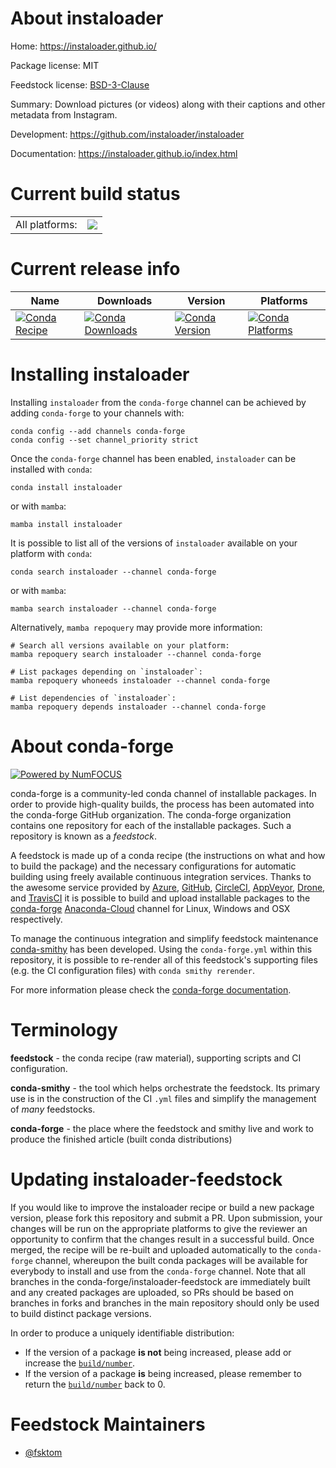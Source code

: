 About instaloader
=================

Home: https://instaloader.github.io/

Package license: MIT

Feedstock license: [BSD-3-Clause](https://github.com/conda-forge/instaloader-feedstock/blob/main/LICENSE.txt)

Summary: Download pictures (or videos) along with their captions and other metadata from Instagram.

Development: https://github.com/instaloader/instaloader

Documentation: https://instaloader.github.io/index.html

Current build status
====================


<table><tr><td>All platforms:</td>
    <td>
      <a href="https://dev.azure.com/conda-forge/feedstock-builds/_build/latest?definitionId=18716&branchName=main">
        <img src="https://dev.azure.com/conda-forge/feedstock-builds/_apis/build/status/instaloader-feedstock?branchName=main">
      </a>
    </td>
  </tr>
</table>

Current release info
====================

| Name | Downloads | Version | Platforms |
| --- | --- | --- | --- |
| [![Conda Recipe](https://img.shields.io/badge/recipe-instaloader-green.svg)](https://anaconda.org/conda-forge/instaloader) | [![Conda Downloads](https://img.shields.io/conda/dn/conda-forge/instaloader.svg)](https://anaconda.org/conda-forge/instaloader) | [![Conda Version](https://img.shields.io/conda/vn/conda-forge/instaloader.svg)](https://anaconda.org/conda-forge/instaloader) | [![Conda Platforms](https://img.shields.io/conda/pn/conda-forge/instaloader.svg)](https://anaconda.org/conda-forge/instaloader) |

Installing instaloader
======================

Installing `instaloader` from the `conda-forge` channel can be achieved by adding `conda-forge` to your channels with:

```
conda config --add channels conda-forge
conda config --set channel_priority strict
```

Once the `conda-forge` channel has been enabled, `instaloader` can be installed with `conda`:

```
conda install instaloader
```

or with `mamba`:

```
mamba install instaloader
```

It is possible to list all of the versions of `instaloader` available on your platform with `conda`:

```
conda search instaloader --channel conda-forge
```

or with `mamba`:

```
mamba search instaloader --channel conda-forge
```

Alternatively, `mamba repoquery` may provide more information:

```
# Search all versions available on your platform:
mamba repoquery search instaloader --channel conda-forge

# List packages depending on `instaloader`:
mamba repoquery whoneeds instaloader --channel conda-forge

# List dependencies of `instaloader`:
mamba repoquery depends instaloader --channel conda-forge
```


About conda-forge
=================

[![Powered by
NumFOCUS](https://img.shields.io/badge/powered%20by-NumFOCUS-orange.svg?style=flat&colorA=E1523D&colorB=007D8A)](https://numfocus.org)

conda-forge is a community-led conda channel of installable packages.
In order to provide high-quality builds, the process has been automated into the
conda-forge GitHub organization. The conda-forge organization contains one repository
for each of the installable packages. Such a repository is known as a *feedstock*.

A feedstock is made up of a conda recipe (the instructions on what and how to build
the package) and the necessary configurations for automatic building using freely
available continuous integration services. Thanks to the awesome service provided by
[Azure](https://azure.microsoft.com/en-us/services/devops/), [GitHub](https://github.com/),
[CircleCI](https://circleci.com/), [AppVeyor](https://www.appveyor.com/),
[Drone](https://cloud.drone.io/welcome), and [TravisCI](https://travis-ci.com/)
it is possible to build and upload installable packages to the
[conda-forge](https://anaconda.org/conda-forge) [Anaconda-Cloud](https://anaconda.org/)
channel for Linux, Windows and OSX respectively.

To manage the continuous integration and simplify feedstock maintenance
[conda-smithy](https://github.com/conda-forge/conda-smithy) has been developed.
Using the ``conda-forge.yml`` within this repository, it is possible to re-render all of
this feedstock's supporting files (e.g. the CI configuration files) with ``conda smithy rerender``.

For more information please check the [conda-forge documentation](https://conda-forge.org/docs/).

Terminology
===========

**feedstock** - the conda recipe (raw material), supporting scripts and CI configuration.

**conda-smithy** - the tool which helps orchestrate the feedstock.
                   Its primary use is in the construction of the CI ``.yml`` files
                   and simplify the management of *many* feedstocks.

**conda-forge** - the place where the feedstock and smithy live and work to
                  produce the finished article (built conda distributions)


Updating instaloader-feedstock
==============================

If you would like to improve the instaloader recipe or build a new
package version, please fork this repository and submit a PR. Upon submission,
your changes will be run on the appropriate platforms to give the reviewer an
opportunity to confirm that the changes result in a successful build. Once
merged, the recipe will be re-built and uploaded automatically to the
`conda-forge` channel, whereupon the built conda packages will be available for
everybody to install and use from the `conda-forge` channel.
Note that all branches in the conda-forge/instaloader-feedstock are
immediately built and any created packages are uploaded, so PRs should be based
on branches in forks and branches in the main repository should only be used to
build distinct package versions.

In order to produce a uniquely identifiable distribution:
 * If the version of a package **is not** being increased, please add or increase
   the [``build/number``](https://docs.conda.io/projects/conda-build/en/latest/resources/define-metadata.html#build-number-and-string).
 * If the version of a package **is** being increased, please remember to return
   the [``build/number``](https://docs.conda.io/projects/conda-build/en/latest/resources/define-metadata.html#build-number-and-string)
   back to 0.

Feedstock Maintainers
=====================

* [@fsktom](https://github.com/fsktom/)

